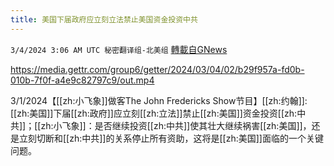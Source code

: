 ```yaml
---
title: 美国下届政府应立刻立法禁止美国资金投资中共
---
```

`3/4/2024 3:06 AM UTC 秘密翻译组-北美组` [轉載自GNews](https://gnews.org/articles/2362101)


https://media.gettr.com/group6/getter/2024/03/04/02/b29f957a-fd0b-010b-7f0f-a4e9c82797c9/out.mp4

3/1/2024【[[zh:小飞象]]做客The John Fredericks Show节目】[[zh:约翰]]: [[zh:美国]]下届[[zh:政府]]应立刻[[zh:立法]]禁止[[zh:美国]]资金投资[[zh:中共]]；[[zh:小飞象]]：是否继续投资[[zh:中共]]使其壮大继续祸害[[zh:美国]]，还是立刻切断和[[zh:中共]]的关系停止所有资助，这将是[[zh:美国]]面临的一个关键问题。

